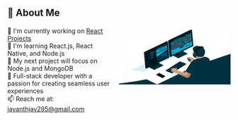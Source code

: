 <div style="display: flex; justify-content: center; align-items: center; height: 100vh;">
  <div style="text-align: left; max-width: 50%;">
    <h2 style="margin-bottom: 20px;">🚀 About Me</h2>
    <ul style="list-style-type: none; padding: 0;">
      <li>🔭 I'm currently working on <a href="https://fb-login-react.netlify.app/">React Projects</a></li>
      <li>🌱 I'm learning React.js, React Native, and Node.js</li>
      <li>👯 My next project will focus on Node.js and MongoDB</li>
      <li>💼 Full-stack developer with a passion for creating seamless user experiences</li>
      <li>📫 Reach me at: <a href="mailto:jayanthjay295@gmail.com">jayanthjay295@gmail.com</a></li>
    </ul>
  </div>
  <img src="https://github.com/tech-skil/tech-skil/blob/main/coding.gif" alt="Coding" style="max-width: 50%; height: auto; margin-left: 20px;">
</div>

<h2 style="text-align: center; margin-top: 20px;">🛠️ My Tech Stack</h2>

<h3>👨‍💻 Programming Languages</h3>
<p>
    <img alt="JavaScript" src="https://img.shields.io/badge/JavaScript-F7DF1E.svg?logo=javascript&logoColor=black">
    <img alt="Node.js" src="https://img.shields.io/badge/Node.js-43853D.svg?logo=node.js&logoColor=white">
    <img alt="PHP" src="https://img.shields.io/badge/PHP-777BB4.svg?logo=php&logoColor=white">
    <img alt="Python" src="https://img.shields.io/badge/Python-14354C.svg?logo=python&logoColor=white">
    <img alt="C#" src="https://custom-icon-badges.herokuapp.com/badge/C%23-68217A.svg?logo=cs2&logoColor=white">
    <img alt="Java" src="https://img.shields.io/badge/Java-007396.svg?logo=java&logoColor=white">
</p>

<h3>🧰 Frameworks and Libraries</h3>
<p>
    <img alt="React" src="https://img.shields.io/badge/React-20232a.svg?logo=react&logoColor=%2361DAFB">
    <img alt="Express.js" src="https://img.shields.io/badge/Express.js-404d59.svg?logo=express&logoColor=white">
    <img alt="Bootstrap" src="https://img.shields.io/badge/Bootstrap-7952B3.svg?logo=bootstrap&logoColor=white">
    <img alt="Tailwind CSS" src="https://img.shields.io/badge/Tailwind_CSS-38B2AC?logo=tailwind-css&logoColor=white">
</p>

<h3>🗄️ Databases and Cloud Hosting</h3>
<p>
    <img alt="MongoDB" src="https://img.shields.io/badge/MongoDB-4ea94b.svg?logo=mongodb&logoColor=white">
    <img alt="MySQL" src="https://img.shields.io/badge/MySQL-00f.svg?logo=mysql&logoColor=white">
</p>

<h3>💻 Software and Tools</h3>
<p>
    <img alt="Git" src="https://img.shields.io/badge/Git-F05033.svg?logo=git&logoColor=white">
    <img alt="Visual Studio Code" src="https://img.shields.io/badge/Visual%20Studio%20Code-0078d7.svg?logo=visual-studio-code&logoColor=white">
    <img alt="Visual Studio" src="https://img.shields.io/badge/Visual%20Studio-5C2D91.svg?logo=visual-studio&logoColor=white">
    <img alt="Eclipse" src="https://img.shields.io/badge/Eclipse-2C2255.svg?logo=eclipse&logoColor=white">
    <img alt="Cold Block" src="https://img.shields.io/badge/Cold%20Block-007ACC?logo=visual-studio-code&logoColor=white">
</p>
